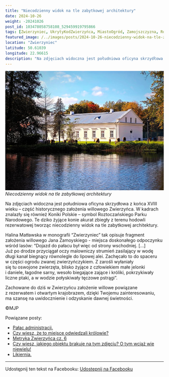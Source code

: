 ```yaml
---
title: "Niecodzienny widok na tle zabytkowej architektury"
date: 2024-10-26
weight: -20241026
post_id: 103478058758108_529459919795866
tags: [Zwierzyniec, UkrytyKodZwierzyńca, MiastoOgród, Zamojszczyzna, Roztocze, Lubelskie, villarestituta, turystyka, dziedzictwo, zabytki, krajobrazy, TajemnicePrzeszłości, PodróżeWczasie, MagiczneMiejsce, RPN, RoztoczańskiPN]
featured_image: /../images/posts/2024-10-26-niecodzienny-widok-na-tle-zabytkowej-architektury.jpg
location: "Zwierzyniec"
latitude: 50.61039
longitude: 22.96615
description: "Na zdjęciach widoczna jest południowa oficyna skrzydłowa z końca XVIII wieku – część historycznego założenia willowego Zwierzyńca.  W kadrach znalazły..."
---
```


![Niecodzienny widok na tle zabytkowej architektury](/images/posts/2024-10-26-niecodzienny-widok-na-tle-zabytkowej-architektury.jpg)
*Niecodzienny widok na tle zabytkowej architektury*

Na zdjęciach widoczna jest południowa oficyna skrzydłowa z końca XVIII wieku – część historycznego założenia willowego Zwierzyńca.
W kadrach znalazły się również Koniki Polskie – symbol Roztoczańskiego Parku Narodowego. Te dziko żyjące konie akurat zbiegły z terenu hodowli rezerwatowej tworząc niecodzienny widok na tle zabytkowej architektury.

Halina Matławska w monografii “Zwierzyniec” tak opisuje fragment założenia willowego Jana Zamoyskiego - miejsca doskonałego odpoczynku wśród lasów:
“Dojazd do pałacu był więc od strony wschodniej. [...] Już po drodze przyciągał oczy malowniczy strumień zasilający w wodę długi kanał biegnący równolegle do lipowej alei. Zachęcało to do spaceru w części ogrodu zwanej zwierzyńczykiem. Z zarośli wyłaniały się tu oswojone zwierzęta, blisko żyjące z człowiekiem małe jelonki i daniele, łagodne sarny, wesoło biegające zające i króliki, pokrzykiwały liczne ptaki, a w wodzie połyskiwały tęczowe pstrągi”.

Zachowane do dziś w Zwierzyńcu założenie willowe powiązane z rezerwatem i otwartym krajobrazem, dzięki Twojemu zainteresowaniu, ma szansę na uwidocznienie i odzyskanie dawnej świetności.



©MJP

Powiązane posty:
- [Pałac administracji.](/posts/Palac-administracji)
- [Czy wiesz, że to miejsce odwiedzali królowie?](/posts/Czy-wiesz-ze-to-miejsce-odwiedzali-krolowie)
- [Metryka Zwierzyńca cz. 6](/posts/Metryka-Zwierzynca-cz-6)
- [Czy wiesz, jakiego obiektu brakuje na tym zdjęciu? O tym wciąż wie niewielu!](/posts/Czy-wiesz-jakiego-obiektu-brakuje-na-tym-zdjeciu-O-tym)
- [Likiernia.](/posts/Likiernia)


---

Udostępnij ten tekst na Facebooku:
[Udostępnij na Facebooku](https://www.facebook.com/sharer/sharer.php?u=https://stowarzyszeniewachniewskiej.pl/posts/Niecodzienny-widok-na-tle-zabytkowej-architektury)

<script type="application/ld+json">
{
  "@context": "https://schema.org",
  "@type": "BlogPosting",
  "headline": "Niecodzienny widok na tle zabytkowej architektury",
  "datePublished": "2024-10-26",
  "dateModified": "2024-10-26",
  "author": {
    "@type": "Person",
    "name": "Michał Jan Patyk"
  },
  "publisher": {
    "@type": "Organization",
    "name": "Stowarzyszenie im. Aleksandry Wachniewskiej",
    "logo": {
      "@type": "ImageObject",
      "url": "https://stowarzyszeniewachniewskiej.pl/images/logo/logo.svg"
    }
  },
  "mainEntityOfPage": {
    "@type": "WebPage",
    "@id": "https://stowarzyszeniewachniewskiej.pl/posts/niecodzienny-widok-na-tle-zabytkowej-architektury"
  },
  "image": {
    "@type": "ImageObject",
    "url": "https://stowarzyszeniewachniewskiej.pl//images/posts/2024-10-26-niecodzienny-widok-na-tle-zabytkowej-architektury.jpg"
  },
  "articleSection": "Dziedzictwo Kulturowe i Zabytki",
  "keywords": "[Zwierzyniec, UkrytyKodZwierzyńca, MiastoOgród, Zamojszczyzna, Roztocze, Lubelskie, villarestituta, turystyka, dziedzictwo, zabytki, krajobrazy, TajemnicePrzeszłości, PodróżeWczasie, MagiczneMiejsce, RPN, RoztoczańskiPN]",
  "wordCount": 155,
  "articleBody": "Na zdjęciach widoczna jest południowa oficyna skrzydłowa z końca XVIII wieku – część historycznego założenia willowego Zwierzyńca.\nW kadrach znalazły się również Koniki Polskie – symbol Roztoczańskiego Parku Narodowego. Te dziko żyjące konie akurat zbiegły z terenu hodowli rezerwatowej tworząc niecodzienny widok na tle zabytkowej architektury.\n\nHalina Matławska w monografii “Zwierzyniec” tak opisuje fragment założenia willowego Jana Zamoyskiego - miejsca doskonałego odpoczynku wśród lasów:\n“Dojazd do pałacu był więc od strony wschodniej. [...] Już po drodze przyciągał oczy malowniczy strumień zasilający w wodę długi kanał biegnący równolegle do lipowej alei. Zachęcało to do spaceru w części ogrodu zwanej zwierzyńczykiem. Z zarośli wyłaniały się tu oswojone zwierzęta, blisko żyjące z człowiekiem małe jelonki i daniele, łagodne sarny, wesoło biegające zające i króliki, pokrzykiwały liczne ptaki, a w wodzie połyskiwały tęczowe pstrągi”.\n\nZachowane do dziś w Zwierzyńcu założenie willowe powiązane z rezerwatem i otwartym krajobrazem, dzięki Twojemu zainteresowaniu, ma szansę na uwidocznienie i odzyskanie dawnej świetności.\n\n\n\n©MJP",
  "description": "Na zdjęciach widoczna jest południowa oficyna skrzydłowa z końca XVIII wieku – część historycznego założenia willowego Zwierzyńca.  W kadrach znalazły...",
  "copyrightHolder": {
    "@type": "Person",
    "name": "Michał Jan Patyk"
  }
}
</script>
<script type="application/ld+json">
{
  "@context": "https://schema.org",
  "@type": "BreadcrumbList",
  "itemListElement": [
    {
      "@type": "ListItem",
      "position": 1,
      "name": "Home",
      "item": "https://stowarzyszeniewachniewskiej.pl"
    },
    {
      "@type": "ListItem",
      "position": 2,
      "name": "posts",
      "item": "https://stowarzyszeniewachniewskiej.pl/posts"
    },
    {
      "@type": "ListItem",
      "position": 3,
      "name": "Niecodzienny widok na tle zabytkowej architektury",
      "item": "https://stowarzyszeniewachniewskiej.pl/posts/niecodzienny-widok-na-tle-zabytkowej-architektury"
    }
  ]
}
</script>
